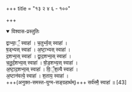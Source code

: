 +++
title = "१३ २ ४ ६ - १००"

+++

<details open><summary>विश्वास-प्रस्तुतिः</summary>

द्वाभ्या॒ँ॒ स्वाहा॑ । च॒तुर्भ्य॒स् स्वाहा॑ ।  
ष॒ड्भ्यस् स्वाहा॑ । अ॒ष्टा॒भ्यस् स्वाहा॑ ।  
द॒शभ्य॒स् स्वाहा॑ । द्वा॒द॒शभ्य॒स् स्वाहा॑ ।  
च॒तु॒र्द॒शभ्य॒स् स्वाहा॑ । षो॒ड॒शभ्य॒स् स्वाहा॑ ।  
अ॒ष्टा॒द॒शभ्य॒स् स्वाहा॑ ।  वि॒ँ॒श॒त्यै स्वाहा॑ ।  
अ॒ष्टान॑वत्ये॒ स्वाहा॑ । श॒ताय॒ स्वाहा॑ ।  
+++(अनुक्त-समस्त-युग्म-सङ्ग्रहार्थम्)+++ सर्व॑स्मै॒ स्वाहा॑ ॥ [43]
</details>



